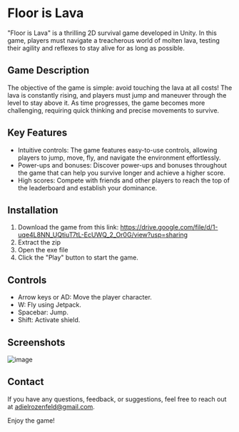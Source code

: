 # Floor is Lava

"Floor is Lava" is a thrilling 2D survival game developed in Unity. In this game, players must navigate a treacherous world of molten lava, testing their agility and reflexes to stay alive for as long as possible.

## Game Description

The objective of the game is simple: avoid touching the lava at all costs! The lava is constantly rising, and players must jump and maneuver through the level to stay above it. As time progresses, the game becomes more challenging, requiring quick thinking and precise movements to survive.

## Key Features

- Intuitive controls: The game features easy-to-use controls, allowing players to jump, move, fly, and navigate the environment effortlessly.
- Power-ups and bonuses: Discover power-ups and bonuses throughout the game that can help you survive longer and achieve a higher score.
- High scores: Compete with friends and other players to reach the top of the leaderboard and establish your dominance.

## Installation

1. Download the game from this link: https://drive.google.com/file/d/1-uqe4L8NN_UQtiuT7tL-EcUWQ_2_Or0G/view?usp=sharing
2. Extract the zip
3. Open the exe file
4. Click the "Play" button to start the game.

## Controls

- Arrow keys or AD: Move the player character.
- W: Fly using Jetpack.
- Spacebar: Jump.
- Shift: Activate shield.

## Screenshots
![image](https://github.com/adielro/Floor-Is-Lava/assets/75253834/d3fb5a9b-27cb-4514-a19c-96430353d3c1)


## Contact

If you have any questions, feedback, or suggestions, feel free to reach out at [adielrozenfeld@gmail.com](mailto:adielrozenfeld@gmail.com).

Enjoy the game!
